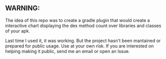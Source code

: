 ## WARNING: 
The idea of this repo was to create a gradle plugin that would create a interactive chart displaying the dex method count over libraries and classes of your apk.

Last time I used it, it was working. But the project hasn't been mantained or prepared for public usage. Use at your own risk. If you are interested on helping making it public, send me an email or open an Issue.

